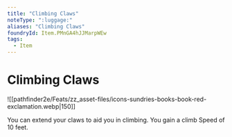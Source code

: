 ```yaml
---
title: "Climbing Claws"
noteType: ":luggage:"
aliases: "Climbing Claws"
foundryId: Item.PMnGA4hJJMarpWEw
tags:
  - Item
---
```


# Climbing Claws
![[pathfinder2e/Feats/zz_asset-files/icons-sundries-books-book-red-exclamation.webp|150]]

You can extend your claws to aid you in climbing. You gain a climb Speed of 10 feet.
